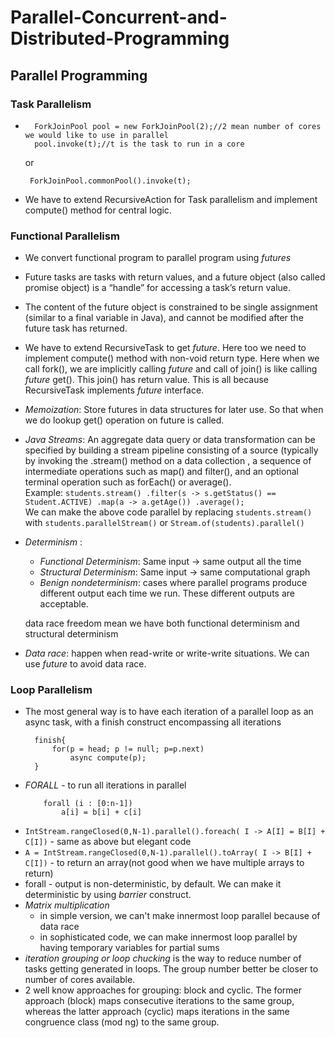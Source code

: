 # Parallel-Concurrent-and-Distributed-Programming

## Parallel Programming
### Task Parallelism
* ```
	ForkJoinPool pool = new ForkJoinPool(2);//2 mean number of cores we would like to use in parallel
	pool.invoke(t);//t is the task to run in a core
   ```

   or 
   ```
    ForkJoinPool.commonPool().invoke(t);
   ```
* We have to extend RecursiveAction for Task parallelism and implement compute() method for central logic.

### Functional Parallelism
* We convert functional program to parallel program using *futures*
* Future tasks are tasks with return values, and a future object (also called promise object) is a “handle” for accessing a task’s return value.
* The content of the future object is constrained to be single assignment (similar to a final variable in Java), and cannot be modified after the future task has returned.
* We have to extend RecursiveTask to get *future*. Here too we need to implement compute() method with non-void return type. Here when we call fork(), we are implicitly calling *future* and call of join() is like calling *future* get(). This join() has return value. This is all because RecursiveTask implements *future* interface.
* *Memoization*: Store futures in data structures for later use. So that when we do lookup get() operation on future is called.
* *Java Streams*: An aggregate data query or data transformation can be specified by building a stream pipeline consisting of a source (typically by invoking the .stream() method on a data collection , a sequence of intermediate operations such as map() and filter(), and an optional terminal operation such as forEach() or average(). <br/>
		Example: ```
				students.stream()
		    			.filter(s -> s.getStatus() == Student.ACTIVE)
		    			.map(a -> a.getAge())
		    			.average();
    			```<br/>
    	We can make the above code parallel by replacing ``` students.stream() ``` with ``` students.parallelStream() ``` or ``` Stream.of(students).parallel() ```
* *Determinism* : 
	* *Functional Determinism*: Same input -> same output all the time
	* *Structural Determinism*: Same input -> same computational graph
	* *Benign nondeterminism*: cases where parallel programs produce different output each time we run. These different outputs are acceptable.
	
	data race freedom mean we have both functional determinism and structural determinism
	
* *Data race*: happen when read-write or write-write situations. We can use *future* to avoid data race.

### Loop Parallelism
* The most general way is to have each iteration of a parallel loop as an async task, with a finish construct encompassing all iterations
  ```
	finish{
		for(p = head; p != null; p=p.next)
			async compute(p);
	}
  ```
* *FORALL* - to run all iterations in parallel
	```
		forall (i : [0:n-1])
			a[i] = b[i] + c[i]
	```
* ``` IntStream.rangeClosed(0,N-1).parallel().foreach( I -> A[I] = B[I] + C[I]) ``` - same as above but elegant code
* ``` A = IntStream.rangeClosed(0,N-1).parallel().toArray( I -> B[I] + C[I]) ``` - to return an array(not good when we have multiple arrays to return)
* forall - output is non-deterministic, by default. We can make it deterministic by using *barrier* construct.
* *Matrix multiplication*
	* in simple version, we can't make innermost loop parallel because of data race
	* in sophisticated code, we can make innermost loop parallel by having temporary variables for partial sums
* *iteration grouping or loop chucking* is the way to reduce number of tasks getting generated in loops. The group number better be closer to number of cores available.
* 2 well know approaches for grouping: block and cyclic. The former approach (block) maps consecutive iterations to the same group, whereas the latter approach (cyclic) maps iterations in the same congruence class (mod ng) to the same group.
